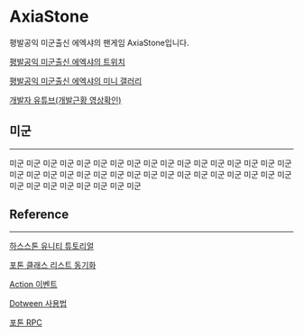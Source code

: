 # AxiaStone
평발공익 미군출신 에엑샤의 팬게임 AxiaStone입니다.

[평발공익 미군출신 에엑샤의 트위치](https://www.twitch.tv/realaxia)

[평발공익 미군출신 에엑샤의 미니 갤러리](https://gall.dcinside.com/mini/migun)

[개발자 유튜브(개발근황 영상확인)](https://www.youtube.com/channel/UCTDDYvCZcQQim-xAT461vaQ)

## 미군
------------------
미군 미군 미군 미군 미군 미군 미군 미군 미군 미군 미군 미군 미군 미군 
미군 미군 미군 미군 미군 미군 미군 미군 미군 미군 미군 미군 미군 미군 
미군 미군 미군 미군 미군 미군 미군 미군 미군 미군 미군 미군 미군 미군 

## Reference
------------------
[하스스톤 유니티 튜토리얼](https://youtu.be/0_QHzyXVrJ0)

[포톤 클래스 리스트 동기화](https://youtu.be/DDVyMa7gMR8)

[Action 이벤트](https://youtu.be/dUuQ_q9H2_g)

[Dotween 사용법](https://youtu.be/SZF1oZ-tqMs)

[포톤 RPC](https://youtu.be/8zJRxOU4aCc)

